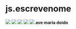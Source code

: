 # js.escrevenome
![](https://www.gifcen.com/wp-content/uploads/2021/06/meme-gif-15.gif)
![](https://media.tenor.com/9RCIDZjkhBsAAAAM/hamster-meme.gif)
![](https://media1.giphy.com/media/koUtwnvA3TY7C/giphy.gif)
![](https://media.tenor.com/images/ffa6f49490dfa677f38f86726e75d8a8/tenor.gif)
![](https://encrypted-tbn0.gstatic.com/images?q=tbn:ANd9GcSzzFSZkngRL0XHUNls_rz2Eb5f_YwoeAbOhUZmYdWF8BSEevlEX4iCidtabwHx9rX0-Y4&usqp=CAU)
**ave maria doido**
